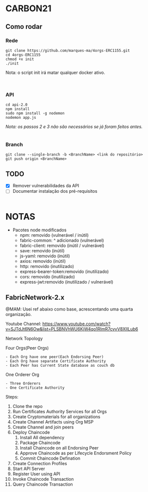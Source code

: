 # CARBON21

## Como rodar

### Rede

```
git clone https://github.com/marques-ma/4orgs-ERC1155.git
cd 4orgs-ERC1155
chmod +x init
./init
```

Nota: o script init irá matar qualquer docker ativo.

<br>

### API

```
cd api-2.0
npm install
sudo npm install -g nodemon
nodemon app.js
```

_Nota: os passos 2 e 3 não são necessários se já foram feitos antes._
<br><br>

### Branch

```
git clone --single-branch -b <BranchName> <link do repositório>
git push origin <BranchName>
```

## TODO

- [x] Remover vulnerabilidades da API
- [ ] Documentar instalação dos pré-requisitos
      <br><br>

# NOTAS

- Pacotes node modificados
  - npm: removido (vulnerável / inútil)
  - fabric-common: ^ adicionado (vulnerável)
  - fabric-client: removido (inútil / vulnerável)
  - save: removido (inútil)
  - js-yaml: removido (inútil)
  - axios: removido (inútil)
  - http: removido (inutilizado)
  - express-bearer-token:removido (inutilizado)
  - cors: removido (inutilizado)
  - express-jwt:removido (inutilizado / vulnerável)

## FabricNetwork-2.x

@MAM: Usei ref abaixo como base, acrescentando uma quarta organização.

Youtube Channel: https://www.youtube.com/watch?v=SJTdJt6N6Ow&list=PLSBNVhWU6KjW4qo1RlmR7cvvV8XIILub6

Network Topology

Four Orgs(Peer Orgs)

    - Each Org have one peer(Each Endorsing Peer)
    - Each Org have separate Certificate Authority
    - Each Peer has Current State database as couch db

One Orderer Org

    - Three Orderers
    - One Certificate Authority

Steps:

1. Clone the repo
2. Run Certificates Authority Services for all Orgs
3. Create Cryptomaterials for all organizations
4. Create Channel Artifacts using Org MSP
5. Create Channel and join peers
6. Deploy Chaincode
   1. Install All dependency
   2. Package Chaincode
   3. Install Chaincode on all Endorsing Peer
   4. Approve Chaincode as per Lifecycle Endorsment Policy
   5. Commit Chaincode Defination
7. Create Connection Profiles
8. Start API Server
9. Register User using API
10. Invoke Chaincode Transaction
11. Query Chaincode Transaction
